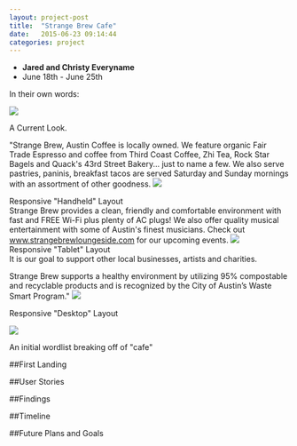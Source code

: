```yaml
---
layout: project-post
title:  "Strange Brew Cafe"
date:   2015-06-23 09:14:44
categories: project
---
```

- __Jared and Christy Everyname__
- June 18th - June 25th

In their own words:

<fig class="marginnote"><img src="/img/portfolio/strangebrew/current.png"><figcaption>A Current Look.</figcaption></fig>

"Strange Brew, Austin Coffee is locally owned. We feature organic Fair Trade Espresso and coffee from Third Coast Coffee, Zhi Tea, Rock Star Bagels and Quack's 43rd Street Bakery... just to name a few. We also serve pastries, paninis, breakfast tacos are served Saturday and Sunday mornings with an assortment of other goodness.
<fig class="marginnote"><img src="/img/portfolio/strangebrew/global.png"><figcaption>Responsive "Handheld" Layout</figcaption></fig>
Strange Brew provides a clean, friendly and comfortable environment with fast and FREE Wi-Fi plus plenty of AC plugs! We also offer quality musical entertainment with some of Austin's finest musicians. Check out www.strangebrewloungeside.com for our upcoming events. 
<fig class="marginnote"><img src="/img/portfolio/strangebrew/medium.png"><figcaption>Responsive "Tablet" Layout</figcaption></fig>
It is our goal to support other local businesses, artists and charities.

Strange Brew supports a healthy environment by utilizing 95% compostable and recyclable products and is recognized by the City of Austin’s Waste Smart Program."
<fig class="marginnote"><img src="/img/portfolio/strangebrew/large.png"><figcaption>Responsive "Desktop" Layout</figcaption></fig>


<!-- ##SWOT Analysis -->
<fig class="marginnote"><img src="/img/portfolio/strangebrew/wordlist-sm.jpg"><figcaption>An initial wordlist breaking off of "cafe"</figcaption></fig>
<!-- 1. Strengths

    + Already established as a locally owned and operated business.
    + Known for supporting other local businesses.
    + Named best Live Sound in Austin, Texas.
    + Serves food and coffee 24 hours a day.
    + Consistently draws bigger acts as guest performers.
    + Located in South Austin, away from the hustle and bustle of downtown.
    + No Talking quiet, study room available for students.

2. Weaknesses

    + Current website is difficult to navigate.
    + So many points of interested are scattered about the main page that no single point is highlighted.
    + Odd resizing points and jumpy content positioning can be confusing and uncomfortable.
    + Lack of direction and visual flow could turn away some customers who want important information displayed prominently on the handheld size. Address and phone number are knowwhere to be found on this view.
    + Background image is distracting from main content.

3. Opportunities

    + Already have a great backup of content available to input.
    + Further Representation of the attitude of the business could draw in more locals. Especially in Austin where people care about these things.
    + Highlight upcoming evens in a more apealing way. Make it more delightful for customers, who may percieve the calendar as blocky and spreadsheet-like. Tie calendar visually style with the rest of the site.
    + Quiet room is unique. People many people would love that. Make it more prominent. I dont remember seeing anything about it on first landing.
    + The food is wonderful. Current shots of food could really help boost sales. Offer sandwich of the week or month. Make them limited time.
    + Ex: Torchy's has great customer success with their taco of the month.

4. Threats

    + In the coffee saturated world of Austin, Texas, having a bland or difficult website could easily draw customers to other shops. Customers expect a certain level of enjoyment from cafes and restaurants. 
    + Many local businesses put a lot of effort into their social media marketing. This included Groupons, Instagram, Facebook, etc. They realize that this is an aspect that their clientele care about, so they participate.
    + Consider ways to further promote the shows and events that happen. There's a large clientele base in Austin that strive to go to events. Being so far south makes it more likely that certain crowds wont venture out that far. Find ways to draw in the audiences your competitors enjoy.
 -->
##First Landing

<!-- 
<fig class="marginnote"><img src="/img/portfolio/strangebrew/links2-sm.jpg"><figcaption>Bringing in some Clarity and Hierarchy</figcaption></fig>
<fig class="marginnote"><img src="/img/portfolio/strangebrew/sketch1-sm.jpg"><figcaption>1</figcaption></fig>
<fig class="marginnote"><img src="/img/portfolio/strangebrew/sketch2-sm.jpg"><figcaption>2</figcaption></fig>
<fig class="marginnote"><img src="/img/portfolio/strangebrew/sketch3-sm.jpg"><figcaption>3</figcaption></fig>
<fig class="marginnote"><img src="/img/portfolio/strangebrew/sketch4-sm.jpg"><figcaption>4</figcaption></fig>
<fig class="marginnote"><img src="/img/portfolio/strangebrew/sketch5-sm.jpg"><figcaption>5</figcaption></fig>
<fig class="marginnote"><img src="/img/portfolio/strangebrew/sketch6-sm.jpg"><figcaption>6</figcaption></fig>
<fig class="marginnote"><img src="/img/portfolio/strangebrew/sketch7-sm.jpg"><figcaption>7</figcaption></fig>
<fig class="marginnote"><img src="/img/portfolio/strangebrew/sketch8-sm.jpg"><figcaption>8</figcaption></fig>
<fig class="marginnote"><img src="/img/portfolio/strangebrew/sketch9-sm.jpg"><figcaption>9</figcaption></fig>
<fig class="marginnote"><img src="/img/portfolio/strangebrew/sketch10-sm.jpg"><figcaption>10</figcaption></fig> -->

<!-- - To understand how your users navigate your website i shadowed some new ones. I asked them to search for various items and areas of what you have up now. I wanted to see where their eyes went ,initially and then why, in order to find the list i provided. I also timed them. Knowing the length of time taken can be very helpful if you want certain items to be more prominently displayed or cut down on learning curve for your users. Users on the intrawebs often have a limited attention span and may lose interest if they have to try to hard to use your page. Here's a breakdown of a few First Landings:

- Panini in Food Menu
    - Subject One. 
        1. insert here.
    - Subject Two
        1. Insert here.
- Photo of Billy Gibbons
    - Subject One.
        1. Insert here.
        2. Insert here.
            * This step could easily be taken out.
        3. Insert here.
    - Subject Two.
        1. Insert here.
 -->
##User Stories
<!-- 
- I asked some patrons one Sunday why they liked coming to your cafe. Here's what they said:
    + "I love  coming here for the quiet! I dont know of any other place besides the library that has a study room. It's nice not to be disconnected from the cafe and bar though when I want a break!"
        * Austin Matherne
    + "Where else in town could Billy Gibbons walk onstage and just start jammin. It's got a great small town vibe, but delivers BIG."
        * Some awesome dude
    + "It's just where we've always gone. The back patio doesn't get too crowded so we never feel overwhelmed." 
        * Cute Couple
 -->
##Findings

<!-- - Website is not clearly defined or structured. A clutter of content and lack of many current updates makes the site look ill-used.
- Unneeded redirection to completely different page for the event calender gives impression of unprofessionalism. A more well defined style added to the website and inclusion of calender in that style could give the visual tie ins that web users are expecting from the pages the frequent. They dont want to have to learn different stylistic choices within the same service.
- Lack of easily viewable phone number and address turns away customers looking for the ease of information that other establishments have made more prominent. Especially on the handheld/mobile size that they often need those two options for.
 -->
##Timeline

<!-- 1. Breaking down of site map and important elements
    - Establish a new heirarchy. Combine some items and remove certain redundant ones.
    - Work through what you want to be more important.
    - Grouped accordingly.

2. Discovery
    - Word Lists to begin exploring ideas and concepts. Started with the word 'cafe' to get as many broad concepts as possible. 
        + textures
        + colors
        + photo / art / design inspiration

3. Sketching
    - Ideas started forming after a few runs of layouts. 
    - Started finding a flow that seemed to fit within my word list ideas. 

4. Begin building style tiles for color, texture, element styles, fonts, and layouts.
    - From the discovery phase I'd already built a good base of samples.
    - Mixing and matching colors and fonts together.
    - Explored how buttons, drop menus, search bars, input fields, links, icons, etc might look.
    - Set font sizes and margins.

5. Get approval of Wireframes then move to Pixel Perfect Mock Up.
    - Did my best to avoid some the more played out things competitors' businesses had done while still keeping it similar enough to appease users.

6. Final Build
    - Building of head, header, and footer to be implementing across entire design.
    - Start from handheld design and build responsively for any screen size. 
    - Provide fall backs for all operating systems and browsers.  -->

##Future Plans and Goals

<!-- + As this redesign was only for a class assignment, i've only done three of the pages. In the future I will be coming back to finish the rest of it.  

 -->
















